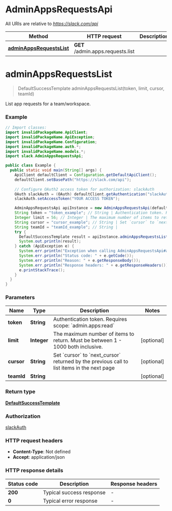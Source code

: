 # AdminAppsRequestsApi

All URIs are relative to *https://slack.com/api*

| Method | HTTP request | Description |
|------------- | ------------- | -------------|
| [**adminAppsRequestsList**](AdminAppsRequestsApi.md#adminAppsRequestsList) | **GET** /admin.apps.requests.list |  |


<a name="adminAppsRequestsList"></a>
# **adminAppsRequestsList**
> DefaultSuccessTemplate adminAppsRequestsList(token, limit, cursor, teamId)



List app requests for a team/workspace.

### Example
```java
// Import classes:
import invalidPackageName.ApiClient;
import invalidPackageName.ApiException;
import invalidPackageName.Configuration;
import invalidPackageName.auth.*;
import invalidPackageName.models.*;
import slack.AdminAppsRequestsApi;

public class Example {
  public static void main(String[] args) {
    ApiClient defaultClient = Configuration.getDefaultApiClient();
    defaultClient.setBasePath("https://slack.com/api");
    
    // Configure OAuth2 access token for authorization: slackAuth
    OAuth slackAuth = (OAuth) defaultClient.getAuthentication("slackAuth");
    slackAuth.setAccessToken("YOUR ACCESS TOKEN");

    AdminAppsRequestsApi apiInstance = new AdminAppsRequestsApi(defaultClient);
    String token = "token_example"; // String | Authentication token. Requires scope: `admin.apps:read`
    Integer limit = 56; // Integer | The maximum number of items to return. Must be between 1 - 1000 both inclusive.
    String cursor = "cursor_example"; // String | Set `cursor` to `next_cursor` returned by the previous call to list items in the next page
    String teamId = "teamId_example"; // String | 
    try {
      DefaultSuccessTemplate result = apiInstance.adminAppsRequestsList(token, limit, cursor, teamId);
      System.out.println(result);
    } catch (ApiException e) {
      System.err.println("Exception when calling AdminAppsRequestsApi#adminAppsRequestsList");
      System.err.println("Status code: " + e.getCode());
      System.err.println("Reason: " + e.getResponseBody());
      System.err.println("Response headers: " + e.getResponseHeaders());
      e.printStackTrace();
    }
  }
}
```

### Parameters

| Name | Type | Description  | Notes |
|------------- | ------------- | ------------- | -------------|
| **token** | **String**| Authentication token. Requires scope: &#x60;admin.apps:read&#x60; | |
| **limit** | **Integer**| The maximum number of items to return. Must be between 1 - 1000 both inclusive. | [optional] |
| **cursor** | **String**| Set &#x60;cursor&#x60; to &#x60;next_cursor&#x60; returned by the previous call to list items in the next page | [optional] |
| **teamId** | **String**|  | [optional] |

### Return type

[**DefaultSuccessTemplate**](DefaultSuccessTemplate.md)

### Authorization

[slackAuth](../README.md#slackAuth)

### HTTP request headers

 - **Content-Type**: Not defined
 - **Accept**: application/json

### HTTP response details
| Status code | Description | Response headers |
|-------------|-------------|------------------|
| **200** | Typical success response |  -  |
| **0** | Typical error response |  -  |


